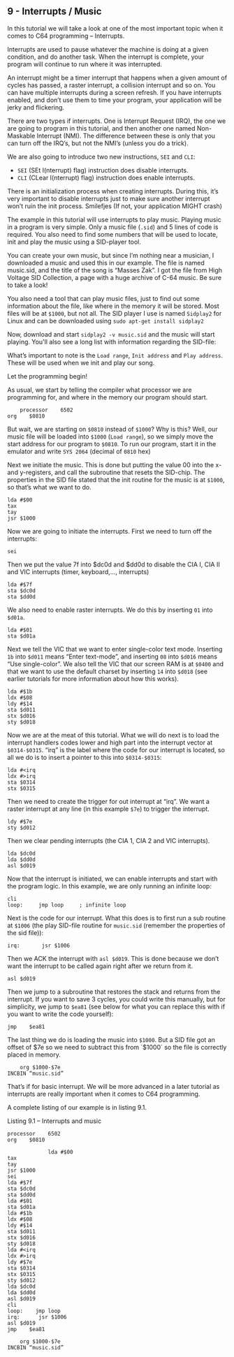 ## 9 - Interrupts / Music

In this tutorial we will take a look at one of the most important topic when it comes to C64 programming – Interrupts.

Interrupts are used to pause whatever the machine is doing at a given condition, and do another task. When the interrupt is complete, your program will continue to run where it was interrupted.

An interrupt might be a timer interrupt that happens when a given amount of cycles has passed, a raster interrupt, a collision interrupt and so on. You can have multiple interrupts during a screen refresh. If you have interrupts enabled, and don’t use them to time your program, your application will be jerky and flickering.

There are two types if interrupts. One is Interrupt Request (IRQ), the one we are going to program in this tutorial, and then another one named Non-Maskable Interrupt (NMI). The difference between these is only that you can turn off the IRQ’s, but not the NMI’s (unless you do a trick).

We are also going to introduce two new instructions, `SEI` and `CLI`:

 - `SEI` (SEt I(nterrupt) flag) instruction does disable interrupts.
 - `CLI` (CLear I(nterrupt) flag) instruction does enable interrupts.

There is an initialization process when creating interrupts. During this, it’s very important to disable interrupts just to make sure another interrupt won’t ruin the init process. Smilefjes (If not, your application MIGHT crash)

The example in this tutorial will use interrupts to play music. Playing music in a program is very simple. Only a music file (`.sid`) and 5 lines of code is required. You also need to find some numbers that will be used to locate, init and play the music using a SID-player tool.

You can create your own music, but since I’m nothing near a musician, I downloaded a music and used this in our example. The file is named music.sid, and the title of the song is “Masses Zak”. I got the file from High Voltage SID Collection, a page with a huge archive of C-64 music. Be sure to take a look! 

You also need a tool that can play music files, just to find out some information about the file, like where in the memory it will be stored. Most files will be at `$1000`, but not all.
The SID player I use is named `Sidplay2` for Linux and can be downloaded using `sudo apt-get install sidplay2`

Now, download and start `sidplay2 -v music.sid` and the music will start playing. You'll also see a long list with information regarding the SID-file:

What’s important to note is the `Load range`, `Init address` and `Play address`. These will be used when we init and play our song.

Let the programming begin!

As usual, we start by telling the compiler what processor we are programming for, and where in the memory our program should start.

````
    processor    6502
org    $0810
````

But wait, we are starting on `$0810` instead of `$1000`? Why is this? Well, our music file will be loaded into `$1000` (`Load range`), so we simply move the start address for our program to `$0810`. To run our program, start it in the emulator and write `SYS 2064` (decimal of `0810` hex)

Next we initiate the music. This is done but putting the value 00 into the x- and y-registers, and call the subroutine that resets the SID-chip. The properties in the SID file stated that the init routine for the music is at `$1000`, so that’s what we want to do.

````
lda #$00
tax
tay
jsr $1000
````

Now we are going to initiate the interrupts. First we need to turn off the interrupts:
````
sei
````

Then we put the value 7f into $dc0d and $dd0d to disable the CIA I, CIA II and VIC interrupts (timer, keyboard,…, interrupts)
````
lda #$7f
sta $dc0d
sta $dd0d
````
We also need to enable raster interrupts. We do this by inserting `01` into `$d01a`.

````
lda #$01
sta $d01a
````
Next we tell the VIC that we want to enter single-color text mode. Inserting `1b` into `$d011` means “Enter text-mode”, and inserting `08` into `$d016` means “Use single-color”. We also tell the VIC that our screen RAM is at `$0400` and that we want to use the default charset by inserting `14` into `$d018` (see earlier tutorials for more information about how this works).
````            
lda #$1b
ldx #$08
ldy #$14
sta $d011
stx $d016
sty $d018
````

Now we are at the meat of this tutorial. What we will do next is to load the interrupt handlers codes lower and high part into the interrupt vector at `$0314-$0315`. “irq” is the label where the code for our interrupt is located, so all we do is to insert a pointer to this into `$0314-$0315`:

````
lda #<irq
ldx #>irq
sta $0314
stx $0315
````

Then we need to create the trigger for out interrupt at “irq”. We want a raster interrupt at any line (in this example `$7e`) to trigger the interrupt.

````
ldy #$7e
sty $d012
````

Then we clear pending interrupts (the CIA 1, CIA 2 and VIC interrupts).
````
lda $dc0d
lda $dd0d
asl $d019
````
Now that the interrupt is initiated, we can enable interrupts and start with the program logic. In this example, we are only running an infinite loop:
````
cli
loop:     jmp loop     ; infinite loop
````

Next is the code for our interrupt. What this does is to first run a sub routine at `$1006` (the play SID-file routine for `music.sid` (remember the properties of the sid file)):
````
irq:       jsr $1006
````

Then we ACK the interrupt with `asl $d019`. This is done because we don’t want the interrupt to be called again right after we return from it.
````
asl $d019
````
Then we jump to a subroutine that restores the stack and returns from the interrupt. If you want to save 3 cycles, you could write this manually, but for simplicity, we jump to `$ea81` (see below for what you can replace this with if you want to write the code yourself):

````
jmp    $ea81
````

The last thing we do is loading the music into `$1000`. But a SID file got an offset of $7e so we need to subtract this from `$1000` so the file is correctly placed in memory.

````
    org $1000-$7e
INCBIN “music.sid”
````

That’s if for basic interrupt. We will be more advanced in a later tutorial as interrupts are really important when it comes to C64 programming.

A complete listing of our example is in listing 9.1.

Listing 9.1 – Interrupts and music

````
processor    6502
org    $0810

             lda #$00
tax
tay
jsr $1000
sei
lda #$7f
sta $dc0d
sta $dd0d
lda #$01
sta $d01a
lda #$1b
ldx #$08
ldy #$14
sta $d011
stx $d016
sty $d018
lda #<irq
ldx #>irq
ldy #$7e
sta $0314
stx $0315
sty $d012
lda $dc0d
lda $dd0d
asl $d019
cli
loop:    jmp loop
irq:      jsr $1006
asl $d019
jmp    $ea81

    org $1000-$7e
INCBIN “music.sid”
````

